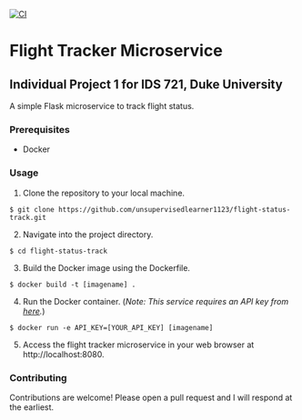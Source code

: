 [![CI](https://github.com/unsupervisedlearner1123/flight-status-track/actions/workflows/main.yml/badge.svg)](https://github.com/unsupervisedlearner1123/flight-status-track/actions/workflows/main.yml)

# Flight Tracker Microservice
## Individual Project 1 for IDS 721, Duke University

A simple Flask microservice to track flight status.

### Prerequisites
* Docker

### Usage
1. Clone the repository to your local machine.

```
$ git clone https://github.com/unsupervisedlearner1123/flight-status-track.git
```

2. Navigate into the project directory.

```
$ cd flight-status-track
```

3. Build the Docker image using the Dockerfile.

```
$ docker build -t [imagename] .
```

4. Run the Docker container. (_Note: This service requires an API key from [here](https://www.goflightlabs.com/)._)

```
$ docker run -e API_KEY=[YOUR_API_KEY] [imagename]
```

5. Access the flight tracker microservice in your web browser at http://localhost:8080.

### Contributing

Contributions are welcome! Please open a pull request and I will respond at the earliest.




